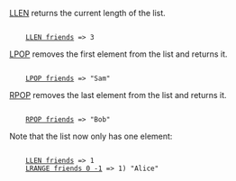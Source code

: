 [LLEN](#help) returns the current length of the list.

<pre><code>
    <a href="#run">LLEN friends</a> => 3
</code></pre>

[LPOP](#help) removes the first element from the list and returns it.

<pre><code>
    <a href="#run">LPOP friends</a> => "Sam"
</code></pre>

[RPOP](#help) removes the last element from the list and returns it.

<pre><code>
    <a href="#run">RPOP friends</a> => "Bob"
</code></pre>

Note that the list now only has one element:

<pre><code>
    <a href="#run">LLEN friends</a> => 1
    <a href="#run">LRANGE friends 0 -1</a> => 1) "Alice"
</code></pre>
